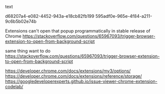 text



d68207a4-e082-4452-943a-e18cb82fb199
595adf0e-965e-4f84-a211-9c6b5b02e74b



Extensions can't open that popup programmatically in stable release of Chrome
https://stackoverflow.com/questions/65967093/trigger-browser-extension-to-open-from-background-script


same thing want to do
https://stackoverflow.com/questions/65967093/trigger-browser-extension-to-open-from-background-script


https://developer.chrome.com/docs/extensions/mv3/options/
https://developer.chrome.com/docs/extensions/reference/storage/
https://googledeveloperexperts.github.io/issue-viewer-chrome-extension-codelab/
